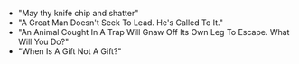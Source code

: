 * "May thy knife chip and shatter"
* "A Great Man Doesn't Seek To Lead. He's Called To It."
* "An Animal Cought In A Trap Will Gnaw Off Its Own Leg To Escape. What Will You Do?"
* "When Is A Gift Not A Gift?"
